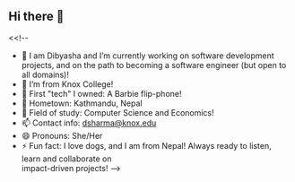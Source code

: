 ## Hi there 👋

<<!--
- 🔭 I am Dibyasha and I’m currently working on software development projects, and on the path to becoming a software engineer (but open to all domains)!
- 🌱 I’m from Knox College!
- 👯 First "tech" I owned: A Barbie flip-phone!
- 🤔 Hometown: Kathmandu, Nepal
- 💬 Field of study: Computer Science and Economics!
- 📫 Contact info: dsharma@knox.edu
- 😄 Pronouns: She/Her
- ⚡ Fun fact: I love dogs, and I am from Nepal! Always ready to listen, learn and collaborate on   
    impact-driven projects!
-->
